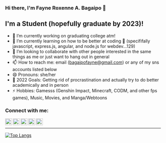 ### Hi there, I'm Fayne Roxenne A. Bagaipo 👋

## I'm a Student (hopefully graduate by 2023)!
- 🔭 I’m currently working on graduating college atm!
- 🌱 I’m currently learning on how to be better at coding 🤣 (specififally javascript, express.js, angular, and node.js for webdev...129)
- 👯 I’m looking to collaborate with other people interested in the same things as me or just want to hang out in general
- 📫 How to reach me: email (bagaipofayne@gmail.com) or any of my sns accounts listed below
- 😄 Pronouns: she/her
- 🥅 2022 Goals: Getting rid of procrastination and actually try to do better academically and in person
- ⚡ Hobbies: Gamesss (Genshin Impact, Minecraft, CODM, and other fps games), Music, Movies, and Manga/Webtoons

### Connect with me:

[<img align="left" alt="codeSTACKr | Twitter" width="22px" src="https://cdn.jsdelivr.net/npm/simple-icons@v3/icons/twitter.svg" />][twitter]
[<img align="left" alt="codeSTACKr | LinkedIn" width="22px" src="https://cdn.jsdelivr.net/npm/simple-icons@v3/icons/linkedin.svg" />][linkedin]
[<img align="left" alt="codeSTACKr | Discord" width="22px" src="https://cdn.jsdelivr.net/npm/simple-icons@v3/icons/discord.svg" />][discord]
[<img align="left" alt="codeSTACKr | Discord" width="22px" src="https://cdn.jsdelivr.net/npm/simple-icons@v3/icons/reddit.svg" />][reddit]
[<img align="left" alt="codeSTACKr | Discord" width="22px" src="https://cdn.jsdelivr.net/npm/simple-icons@v3/icons/steam.svg" />][steam]

<br />

---
[![Top Langs](https://github-readme-stats.vercel.app/api/top-langs?username=fabagaipo&theme=tokyonight)]()

[twitter]: https://twitter.com/infaynety
[linkedin]: https://linkedin.com/in/fabagaipo
[discord]: http://discordapp.com/users/548838201549258772
[reddit]: https://reddit.com/user/fayayay
[steam]: https://steamcommunity.com/id/yippiefay/
